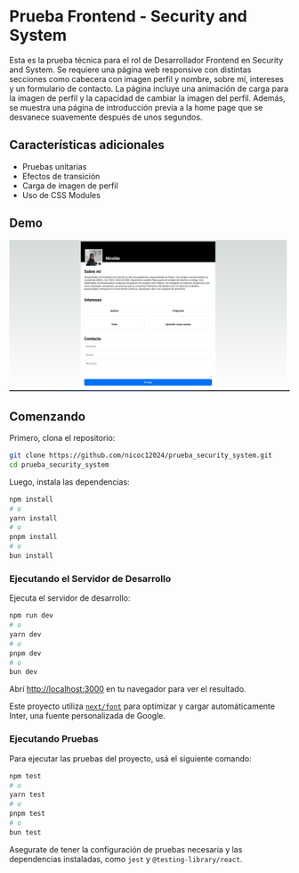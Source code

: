# Prueba Frontend - Security and System

Esta es la prueba técnica para el rol de Desarrollador Frontend en Security and System. Se requiere una página web responsive con distintas secciones como cabecera con imagen perfil y nombre, sobre mí, intereses y un formulario de contacto. La página incluye una animación de carga para la imagen de perfil y la capacidad de cambiar la imagen del perfil. Además, se muestra una página de introducción previa a la home page que se desvanece suavemente después de unos segundos.

## Características adicionales

- Pruebas unitarias
- Efectos de transición
- Carga de imagen de perfil
- Uso de CSS Modules

## Demo

![Demo](public/demo.png)

## Comenzando

Primero, clona el repositorio:

```bash
git clone https://github.com/nicoc12024/prueba_security_system.git
cd prueba_security_system
```

Luego, instala las dependencias:

```bash
npm install
# o
yarn install
# o
pnpm install
# o
bun install
```

### Ejecutando el Servidor de Desarrollo

Ejecuta el servidor de desarrollo:

```bash
npm run dev
# o
yarn dev
# o
pnpm dev
# o
bun dev
```

Abrí [http://localhost:3000](http://localhost:3000) en tu navegador para ver el resultado.

Este proyecto utiliza [`next/font`](https://nextjs.org/docs/basic-features/font-optimization) para optimizar y cargar automáticamente Inter, una fuente personalizada de Google.

### Ejecutando Pruebas

Para ejecutar las pruebas del proyecto, usá el siguiente comando:

```bash
npm test
# o
yarn test
# o
pnpm test
# o
bun test
```

Asegurate de tener la configuración de pruebas necesaria y las dependencias instaladas, como `jest` y `@testing-library/react`.
